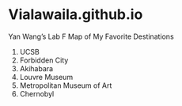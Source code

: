 # Vialawaila.github.io
Yan Wang’s Lab F
Map of My Favorite Destinations
1) UCSB
2) Forbidden City
3) Akihabara
4) Louvre Museum
5) Metropolitan Museum of Art
6) Chernobyl
